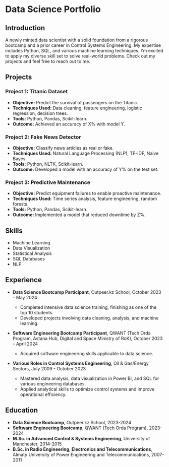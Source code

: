 # Data Science Portfolio

## Introduction
A newly minted data scientist with a solid foundation from a rigorous bootcamp and a prior career in Control Systems Engineering. My expertise includes Python, SQL, and various machine learning techniques. I'm excited to apply my diverse skill set to solve real-world problems. Check out my projects and feel free to reach out to me.

## Projects

### Project 1: Titanic Dataset
- **Objective:** Predict the survival of passengers on the Titanic.
- **Techniques Used:** Data cleaning, feature engineering, logistic regression, decision trees.
- **Tools:** Python, Pandas, Scikit-learn.
- **Outcome:** Achieved an accuracy of X% with model Y.

### Project 2: Fake News Detector
- **Objective:** Classify news articles as real or fake.
- **Techniques Used:** Natural Language Processing (NLP), TF-IDF, Naive Bayes.
- **Tools:** Python, NLTK, Scikit-learn.
- **Outcome:** Developed a model with an accuracy of Y% on the test set.

### Project 3: Predictive Maintenance
- **Objective:** Predict equipment failures to enable proactive maintenance.
- **Techniques Used:** Time series analysis, feature engineering, random forests.
- **Tools:** Python, Pandas, Scikit-learn.
- **Outcome:** Implemented a model that reduced downtime by Z%.

## Skills
- Machine Learning
- Data Visualization
- Statistical Analysis
- SQL Databases
- NLP

## Experience

- **Data Science Bootcamp Participant**, Outpeer.kz School, October 2023 - May 2024
  - Completed intensive data science training, finishing as one of the top 10 students.
  - Developed projects involving data cleaning, analysis, and machine learning.

- **Software Engineering Bootcamp Participant**, QWANT (Tech Orda Program, Astana Hub, Digital and Space Ministry of RoK), October 2023 - April 2024 
  - Acquired software engineering skills applicable to data science.

- **Various Roles in Control Systems Engineering**, Oil & Gas/Energy Sectors, July 2009 - October 2023
  - Mastered data analysis, data visualization in Power BI, and SQL for various engineering databases.
  - Applied analytical skills to optimize control systems and improve operational efficiency.

## Education
- **Data Science Bootcamp**, Outpeer.kz School, 2023-2024
- **Software Engineering Bootcamp**, QWANT (Tech Orda Program), 2023-2024
- **M.Sc. in Advanced Control & Systems Engineering**, University of Manchester, 2014-2015
- **B.Sc. in Radio Engineering, Electronics and Telecommunications**, Almaty University of Power Engineering and Telecommunications, 2007-2011

